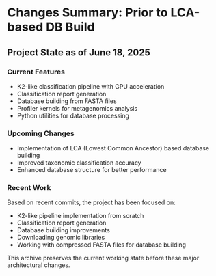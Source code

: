 # Changes Summary: Prior to LCA-based DB Build

## Project State as of June 18, 2025

### Current Features
- K2-like classification pipeline with GPU acceleration
- Classification report generation
- Database building from FASTA files
- Profiler kernels for metagenomics analysis
- Python utilities for database processing

### Upcoming Changes
- Implementation of LCA (Lowest Common Ancestor) based database building
- Improved taxonomic classification accuracy
- Enhanced database structure for better performance

### Recent Work
Based on recent commits, the project has been focused on:
- K2-like pipeline implementation from scratch
- Classification report generation
- Database building improvements
- Downloading genomic libraries
- Working with compressed FASTA files for database building

This archive preserves the current working state before these major architectural changes.